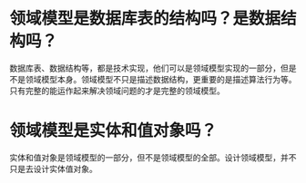 
# 领域模型是数据库表的结构吗？是数据结构吗？
数据库表、数据结构等，都是技术实现，他们可以是领域模型实现的一部分，但是不是领域模型本身。领域模型不只是描述数据结构，更重要的是描述算法行为等。只有完整的能运作起来解决领域问题的才是完整的领域模型。

# 领域模型是实体和值对象吗？
实体和值对象是领域模型的一部分，但不是领域模型的全部。设计领域模型，并不只是去设计实体值对象。